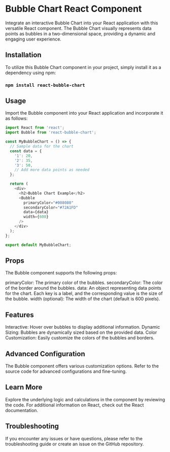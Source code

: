 # Bubble Chart React Component

Integrate an interactive Bubble Chart into your React application with this versatile React component. The Bubble Chart visually represents data points as bubbles in a two-dimensional space, providing a dynamic and engaging user experience.

## Installation

To utilize this Bubble Chart component in your project, simply install it as a dependency using npm:

### `npm install react-bubble-chart`

## Usage
Import the Bubble component into your React application and incorporate it as follows:

```Javascript
import React from 'react';
import Bubble from 'react-bubble-chart';

const MyBubbleChart = () => {
  // Sample data for the chart
  const data = {
    '1': 20,
    '2': 35,
    '3': 50,
    // Add more data points as needed
  };

  return (
    <div>
      <h2>Bubble Chart Example</h2>
      <Bubble
        primaryColor="#008080"
        secondaryColor="#72A1FD"
        data={data}
        width={600}
      />
    </div>
  );
};

export default MyBubbleChart;
```
## Props

The Bubble component supports the following props:

primaryColor: The primary color of the bubbles.
secondaryColor: The color of the border around the bubbles.
data: An object representing data points for the chart. Each key is a label, and the corresponding value is the size of the bubble.
width (optional): The width of the chart (default is 600 pixels).

## Features

Interactive: Hover over bubbles to display additional information.
Dynamic Sizing: Bubbles are dynamically sized based on the provided data.
Color Customization: Easily customize the colors of the bubbles and borders.

## Advanced Configuration

The Bubble component offers various customization options. Refer to the source code for advanced configurations and fine-tuning.

## Learn More

Explore the underlying logic and calculations in the component by reviewing the code. For additional information on React, check out the React documentation.

## Troubleshooting

If you encounter any issues or have questions, please refer to the troubleshooting guide or create an issue on the GitHub repository.
